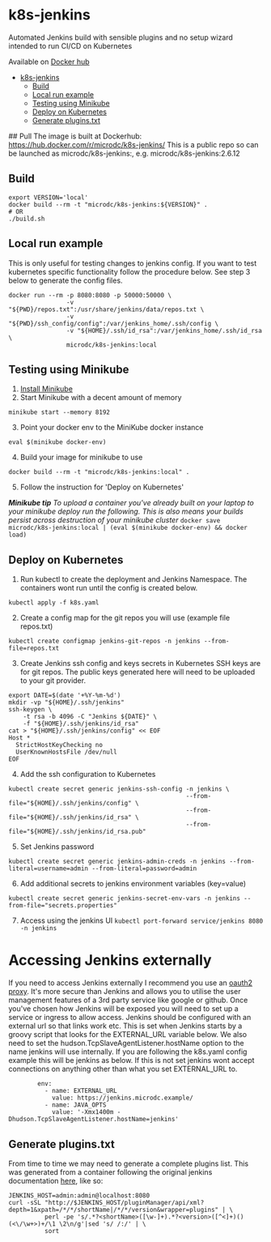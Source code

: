 # k8s-jenkins
Automated Jenkins build with sensible plugins and no setup wizard intended to run CI/CD on Kubernetes

Available on [Docker hub](https://hub.docker.com/r/microdc/k8s-jenkins/)

  * [k8s-jenkins](#k8s-jenkins)
    * [Build](#build)
    * [Local run example](#local-run-example)
    * [Testing using Minikube](#testing-using-minikube)
    * [Deploy on Kubernetes](#deploy-on-kubernetes)
    * [Generate plugins.txt](#generate-pluginstxt)

## Pull
The image is built at Dockerhub: https://hub.docker.com/r/microdc/k8s-jenkins/
This is a public repo so can be launched as microdc/k8s-jenkins:<tag>, e.g.
microdc/k8s-jenkins:2.6.12

## Build

```
export VERSION='local'
docker build --rm -t "microdc/k8s-jenkins:${VERSION}" .
# OR
./build.sh

```

## Local run example
This is only useful for testing changes to jenkins config. If you want to test kubernetes specific functionality follow the procedure below.  See step 3 below to generate the config files.
```
docker run --rm -p 8080:8080 -p 50000:50000 \
                -v "${PWD}/repos.txt":/usr/share/jenkins/data/repos.txt \
                -v "${PWD}/ssh_config/config":/var/jenkins_home/.ssh/config \
                -v "${HOME}/.ssh/id_rsa":/var/jenkins_home/.ssh/id_rsa \
                microdc/k8s-jenkins:local
```

## Testing using Minikube
1. [Install Minikube](https://kubernetes.io/docs/tasks/tools/install-minikube/)
2. Start Minikube with a decent amount of memory
```
minikube start --memory 8192
```
3. Point your docker env to the MiniKube docker instance
```
eval $(minikube docker-env)
```
4. Build your image for minikube to use
```
docker build --rm -t "microdc/k8s-jenkins:local" .
```
5. Follow the instruction for 'Deploy on Kubernetes'

**_Minikube tip_**
_To upload a container you've already built on your laptop to your minikube deploy run the following. This is also means your builds persist across destruction of your minikube cluster_
`docker save microdc/k8s-jenkins:local | (eval $(minikube docker-env) && docker load)`


## Deploy on Kubernetes
1. Run kubectl to create the deployment and Jenkins Namespace. The containers wont run until the config is created below.
```
kubectl apply -f k8s.yaml
```
2. Create a config map for the git repos you will use (example file repos.txt)
```
kubectl create configmap jenkins-git-repos -n jenkins --from-file=repos.txt
```
3. Create Jenkins ssh config and keys secrets in Kubernetes
SSH keys are for git repos. The public keys generated here will need to be uploaded to your git provider.
```
export DATE=$(date '+%Y-%m-%d')
mkdir -vp "${HOME}/.ssh/jenkins"
ssh-keygen \
    -t rsa -b 4096 -C "Jenkins ${DATE}" \
    -f "${HOME}/.ssh/jenkins/id_rsa"
cat > "${HOME}/.ssh/jenkins/config" << EOF
Host *
  StrictHostKeyChecking no
  UserKnownHostsFile /dev/null
EOF
```
4. Add the ssh configuration to Kubernetes
```
kubectl create secret generic jenkins-ssh-config -n jenkins \
                                                 --from-file="${HOME}/.ssh/jenkins/config" \
                                                 --from-file="${HOME}/.ssh/jenkins/id_rsa" \
                                                 --from-file="${HOME}/.ssh/jenkins/id_rsa.pub"
```
5. Set Jenkins password
```
kubectl create secret generic jenkins-admin-creds -n jenkins --from-literal=username=admin --from-literal=password=admin
```

6. Add additional secrets to jenkins environment variables (key=value)
```
kubectl create secret generic jenkins-secret-env-vars -n jenkins --from-file="secrets.properties"
```

7. Access using the jenkins UI
`kubectl port-forward service/jenkins 8080 -n jenkins`

# Accessing Jenkins externally
If you need to access Jenkins externally I recommend you use an [oauth2 proxy](https://github.com/microdc/oauth2-proxy).
It's more secure than Jenkins and allows you to utilise the user management features of a 3rd party service like google or github.
Once you've chosen how Jenkins will be exposed you will need to set up a service or ingress to allow access. Jenkins should be configured with an external url so that links work etc.
This is set when Jenkins starts by a groovy script that looks for the EXTERNAL_URL variable below. We also need to set the hudson.TcpSlaveAgentListener.hostName option to the name jenkins will use internally.
If you are following the k8s.yaml config example this will be jenkins as below. If this is not set jenkins wont accept connections on anything other than what you set EXTERNAL_URL to.
```
        env:
          - name: EXTERNAL_URL
            value: https://jenkins.microdc.example/
          - name: JAVA_OPTS
            value: '-Xmx1400m -Dhudson.TcpSlaveAgentListener.hostName=jenkins'
```

## Generate plugins.txt
From time to time we may need to generate a complete plugins list. This was generated from a container
following the original jenkins documentation [here](https://github.com/jenkinsci/docker/blob/master/README.md), like so:
```
JENKINS_HOST=admin:admin@localhost:8080
curl -sSL "http://$JENKINS_HOST/pluginManager/api/xml?depth=1&xpath=/*/*/shortName|/*/*/version&wrapper=plugins" | \
          perl -pe 's/.*?<shortName>([\w-]+).*?<version>([^<]+)()(<\/\w+>)+/\1 \2\n/g'|sed 's/ /:/' | \
          sort
```
